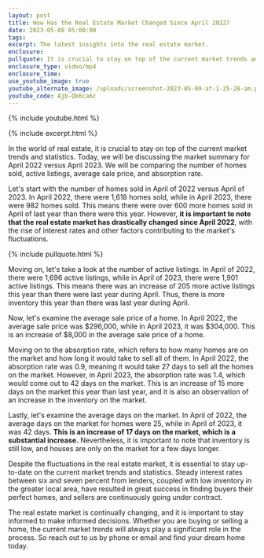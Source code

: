 ```yaml
---
layout: post
title: How Has the Real Estate Market Changed Since April 2022?
date: 2023-05-08 05:00:00
tags:
excerpt: The latest insights into the real estate market.
enclosure:
pullquote: It is crucial to stay on top of the current market trends and statistics.
enclosure_type: video/mp4
enclosure_time:
use_youtube_image: true
youtube_alternate_image: /uploads/screenshot-2023-05-09-at-1-25-28-am.png
youtube_code: Ajb-Qk6ca6c
---
```

{% include youtube.html %}

{% include excerpt.html %}

In the world of real estate, it is crucial to stay on top of the current market trends and statistics. Today, we will be discussing the market summary for April 2022 versus April 2023. We will be comparing the number of homes sold, active listings, average sale price, and absorption rate.

Let's start with the number of homes sold in April of 2022 versus April of 2023. In April 2022, there were 1,618 homes sold, while in April 2023, there were 982 homes sold. This means there were over 600 more homes sold in April of last year than there were this year. However, **it is important to note that the real estate market has drastically changed since April 2022**, with the rise of interest rates and other factors contributing to the market's fluctuations.

{% include pullquote.html %}

Moving on, let's take a look at the number of active listings. In April of 2022, there were 1,696 active listings, while in April of 2023, there were 1,901 active listings. This means there was an increase of 205 more active listings this year than there were last year during April. Thus, there is more inventory this year than there was last year during April.

Now, let's examine the average sale price of a home. In April 2022, the average sale price was $296,000, while in April 2023, it was $304,000. This is an increase of $8,000 in the average sale price of a home.

Moving on to the absorption rate, which refers to how many homes are on the market and how long it would take to sell all of them. In April 2022, the absorption rate was 0.9, meaning it would take 27 days to sell all the homes on the market. However, in April 2023, the absorption rate was 1.4, which would come out to 42 days on the market. This is an increase of 15 more days on the market this year than last year, and it is also an observation of an increase in the inventory on the market.

Lastly, let's examine the average days on the market. In April of 2022, the average days on the market for homes were 25, while in April of 2023, it was 42 days. **This is an increase of 17 days on the market, which is a substantial increase.** Nevertheless, it is important to note that inventory is still low, and houses are only on the market for a few days longer.

Despite the fluctuations in the real estate market, it is essential to stay up-to-date on the current market trends and statistics. Steady interest rates between six and seven percent from lenders, coupled with low inventory in the greater local area, have resulted in great success in finding buyers their perfect homes, and sellers are continuously going under contract.

The real estate market is continually changing, and it is important to stay informed to make informed decisions. Whether you are buying or selling a home, the current market trends will always play a significant role in the process. So reach out to us by phone or email and find your dream home today.